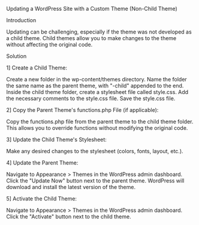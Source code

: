  Updating a WordPress Site with a Custom Theme (Non-Child Theme)

 Introduction

 Updating can be challenging, especially if the theme was not developed as a child theme. Child themes allow you to make changes to the theme without affecting the original code.

 Solution

1]  Create a Child Theme:

Create a new folder in the wp-content/themes directory.
Name the folder the same name as the parent theme, with "-child" appended to the end.
Inside the child theme folder, create a stylesheet file called style.css.
Add the necessary comments to the style.css file.
Save the style.css file.

2] Copy the Parent Theme's functions.php File (if applicable):

Copy the functions.php file from the parent theme to the child theme folder.
This allows you to override functions without modifying the original code.

 3] Update the Child Theme's Stylesheet:

Make any desired changes to the stylesheet (colors, fonts, layout, etc.).

4]  Update the Parent Theme:

Navigate to Appearance > Themes in the WordPress admin dashboard.
Click the "Update Now" button next to the parent theme.
WordPress will download and install the latest version of the theme.

5]  Activate the Child Theme:

Navigate to Appearance > Themes in the WordPress admin dashboard.
Click the "Activate" button next to the child theme.
